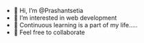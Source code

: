 - 👋 Hi, I’m @Prashantsetia
- 👀 I’m interested in web development
- 🌱 Continuous learning is a part of my life.....
- 💞️ Feel free to collaborate



<!---
Prashantsetia/Prashantsetia is a ✨ special ✨ repository because its `README.md` (this file) appears on your GitHub profile.
You can click the Preview link to take a look at your changes.
--->
